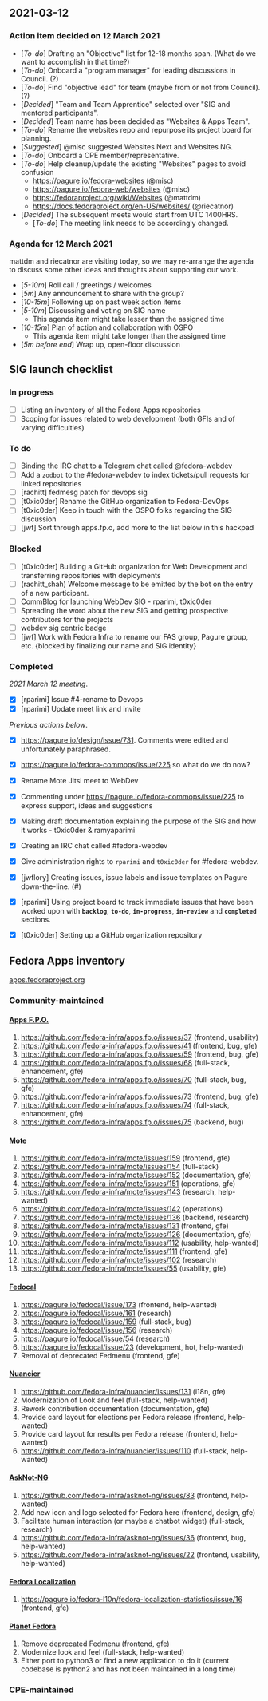 ## 2021-03-12

### Action item decided on 12 March 2021
- [_To-do_] Drafting an "Objective" list for 12-18 months span. (What do we want to accomplish in that time?)
- [_To-do_] Onboard a "program manager" for leading discussions in Council. (?)
- [_To-do_] Find "objective lead" for team (maybe from or not from Council). (?)
- [_Decided_] "Team and Team Apprentice" selected over "SIG and mentored participants".
- [_Decided_] Team name has been decided as "Websites & Apps Team".
- [_To-do_] Rename the websites repo and repurpose its project board for planning.
- [_Suggested_] @misc suggested Websites Next and Websites NG. 
- [_To-do_] Onboard a CPE member/representative.
- [_To-do_] Help cleanup/update the existing "Websites" pages to avoid confusion
    - https://pagure.io/fedora-websites (@misc)
    - https://pagure.io/fedora-web/websites (@misc)
    - https://fedoraproject.org/wiki/Websites (@mattdm)
    - https://docs.fedoraproject.org/en-US/websites/ (@riecatnor)
- [_Decided_] The subsequent meets would start from UTC 1400HRS.
    - [_To-do_] The meeting link needs to be accordingly changed.

### Agenda for 12 March 2021

mattdm and riecatnor are visiting today, so we may re-arrange the agenda to discuss some other ideas and thoughts about supporting our work.

- [_5-10m_] Roll call / greetings / welcomes 
- [_5m_] Any announcement to share with the group?
- [_10-15m_] Following up on past week action items
- [_5-10m_] Discussing and voting on SIG name
    - This agenda item might take lesser than the assigned time
- [_10-15m_] Plan of action and collaboration with OSPO
    - This agenda item might take longer than the assigned time
- [_5m before end_] Wrap up, open-floor discussion


## SIG launch checklist

### In progress

- [ ] Listing an inventory of all the Fedora Apps repositories
- [ ] Scoping for issues related to web development (both GFIs and of varying difficulties)

### To do

- [ ] Binding the IRC chat to a Telegram chat called @fedora-webdev
- [ ] Add a `zodbot` to the #fedora-webdev to index tickets/pull requests for linked repositories
- [ ] [rachitt] fedmesg patch for devops sig
- [ ] [t0xic0der] Rename the GitHub organization to Fedora-DevOps 
- [ ] [t0xic0der] Keep in touch with the OSPO folks regarding the SIG discussion
- [ ] [jwf] Sort through apps.fp.o, add more to the list below in this hackpad

### Blocked

- [ ] [t0xic0der] Building a GitHub organization for Web Development and transferring repositories with deployments
- [ ] (rachitt_shah) Welcome message to be emitted by the bot on the entry of a new participant.
- [ ] CommBlog for launching WebDev SIG - rparimi, t0xic0der
- [ ] Spreading the word about the new SIG and getting prospective contributors for the projects
- [ ] webdev sig centric badge
- [ ] [jwf] Work with Fedora Infra to rename our FAS group, Pagure group, etc. {blocked by finalizing our name and SIG identity}

### Completed

_2021 March 12 meeting_.

- [x] [rparimi] Issue #4-rename to Devops
- [x] [rparimi] Update meet link and invite

_Previous actions below_.

- [x] https://pagure.io/design/issue/731. Comments were edited and unfortunately paraphrased.
- [x] https://pagure.io/fedora-commops/issue/225 so what do we do now?
- [x] Rename Mote Jitsi meet to WebDev 
- [x] Commenting under https://pagure.io/fedora-commops/issue/225 to express support, ideas and suggestions
- [x] Making draft documentation explaining the purpose of the SIG and how it works - t0xic0der & ramyaparimi
- [x] Creating an IRC chat called #fedora-webdev
- [x] Give administration rights to `rparimi` and `t0xic0der` for #fedora-webdev.
- [x] [jwflory] Creating issues, issue labels and issue templates on Pagure down-the-line. (#)
- [x] [rparimi] Using project board to track immediate issues that have been worked upon with **`backlog`**, **`to-do`**, **`in-progress`**, **`in-review`** and **`completed`** sections.
- [x] [t0xic0der] Setting up a GitHub organization repository




## Fedora Apps inventory

[apps.fedoraproject.org](https://apps.fedoraproject.org/)

### Community-maintained

#### [Apps F.P.O.](https://github.com/fedora-infra/apps.fp.o/)

1. https://github.com/fedora-infra/apps.fp.o/issues/37 (frontend, usability)
1. https://github.com/fedora-infra/apps.fp.o/issues/41 (frontend, bug, gfe)
1. https://github.com/fedora-infra/apps.fp.o/issues/59 (frontend, bug, gfe)
1. https://github.com/fedora-infra/apps.fp.o/issues/68 (full-stack, enhancement, gfe)
1. https://github.com/fedora-infra/apps.fp.o/issues/70 (full-stack, bug, gfe)
1. https://github.com/fedora-infra/apps.fp.o/issues/73 (frontend, bug, gfe)
1. https://github.com/fedora-infra/apps.fp.o/issues/74 (full-stack, enhancement, gfe)
1. https://github.com/fedora-infra/apps.fp.o/issues/75 (backend, bug)

#### [Mote](https://github.com/fedora-infra/mote)

1. https://github.com/fedora-infra/mote/issues/159 (frontend, gfe)
1. https://github.com/fedora-infra/mote/issues/154 (full-stack)
1. https://github.com/fedora-infra/mote/issues/152 (documentation, gfe)
1. https://github.com/fedora-infra/mote/issues/151 (operations, gfe)
1. https://github.com/fedora-infra/mote/issues/143 (research, help-wanted)
1. https://github.com/fedora-infra/mote/issues/142 (operations)
1. https://github.com/fedora-infra/mote/issues/136 (backend, research)
1. https://github.com/fedora-infra/mote/issues/131 (frontend, gfe)
1. https://github.com/fedora-infra/mote/issues/126 (documentation, gfe)
1. https://github.com/fedora-infra/mote/issues/112 (usability, help-wanted)
1. https://github.com/fedora-infra/mote/issues/111 (frontend, gfe)
1. https://github.com/fedora-infra/mote/issues/102 (research)
1. https://github.com/fedora-infra/mote/issues/55 (usability, gfe)

#### [Fedocal](https://pagure.io/fedocal/)

1. https://pagure.io/fedocal/issue/173 (frontend, help-wanted)
1. https://pagure.io/fedocal/issue/161 (research)
1. https://pagure.io/fedocal/issue/159 (full-stack, bug)
1. https://pagure.io/fedocal/issue/156 (research)
1. https://pagure.io/fedocal/issue/54 (research)
1. https://pagure.io/fedocal/issue/23 (development, hot, help-wanted)
1. Removal of deprecated Fedmenu (frontend, gfe)

#### [Nuancier](https://github.com/fedora-infra/nuancier/)

1. https://github.com/fedora-infra/nuancier/issues/131 (i18n, gfe)
1. Modernization of Look and feel (full-stack, help-wanted)
1. Rework contribution documentation (documentation, gfe)
1. Provide card layout for elections per Fedora release (frontend, help-wanted)
1. Provide card layout for results per Fedora release (frontend, help-wanted)
1. https://github.com/fedora-infra/nuancier/issues/110 (full-stack, help-wanted)

#### [AskNot-NG](https://github.com/fedora-infra/asknot-ng/)

1. https://github.com/fedora-infra/asknot-ng/issues/83 (frontend, help-wanted)
1. Add new icon and logo selected for Fedora here (frontend, design, gfe)
1. Facilitate human interaction (or maybe a chatbot widget) (full-stack, research)
1. https://github.com/fedora-infra/asknot-ng/issues/36 (frontend, bug, help-wanted)
1. https://github.com/fedora-infra/asknot-ng/issues/22 (frontend, usability, help-wanted)

#### [Fedora Localization](https://pagure.io/fedora-l10n/fedora-localization-statistics/)

1. https://pagure.io/fedora-l10n/fedora-localization-statistics/issue/16 (frontend, gfe)

#### [Planet Fedora](http://fedoraplanet.org/)

1. Remove deprecated Fedmenu (frontend, gfe)
1. Modernize look and feel (full-stack, help-wanted)
2. Either port to python3 or find a new application to do it (current codebase is python2 and has not been maintained in a long time)

### CPE-maintained


